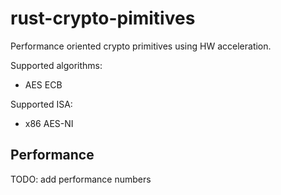 # rust-crypto-pimitives

Performance oriented crypto primitives using HW acceleration.

Supported algorithms:

- AES ECB

Supported ISA:

* x86 AES-NI

## Performance

TODO: add performance numbers

